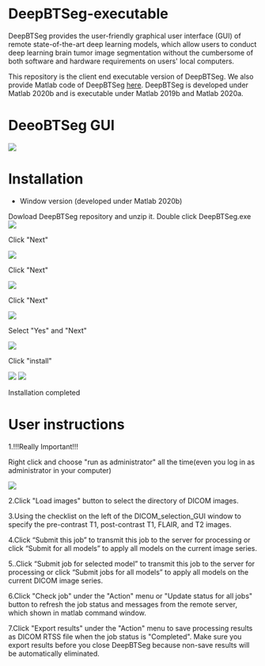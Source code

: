 # DeepBTSeg-executable

DeepBTSeg provides the user-friendly graphical user interface (GUI) of remote state-of-the-art deep learning models, which allow users to conduct deep learning  brain tumor image segmentation without the cumbersome of both software and hardware requirements on users' local computers. 

This repository is the client end executable version of DeepBTSeg. We also provide Matlab code of DeepBTSeg [here](https://github.com/IQMLatUAB/DeepBTSeg).
DeepBTSeg is developed under Matlab 2020b and is executable under Matlab 2019b and Matlab 2020a.
# DeeoBTSeg GUI

![](images/DeepBTGUI_whole_window.PNG)

# Installation
* Window version (developed under Matlab 2020b)

Dowload DeepBTSeg repository and unzip it.
Double click DeepBTSeg.exe
![](images/1.PNG)

Click "Next"

![](images/2.PNG)

Click "Next"

![](images/3.PNG)

Click "Next"

![](images/4.PNG)

Select "Yes" and "Next"

![](images/5.PNG)

Click "install"

![](images/6.PNG)
![](images/7.PNG)

Installation completed



# User instructions
1.!!!Really Important!!!

Right click and choose "run as administrator" all the time(even you log in as administrator in your computer)

![](images/8.png)


2.Click "Load images" button to select the directory of DICOM images.

3.Using the checklist on the left of the DICOM_selection_GUI window to specify the pre-contrast T1, post-contrast T1, FLAIR, and T2 images.

4.Click “Submit this job” to transmit this job to the server for processing or click “Submit for all models” to apply all models on the current image series.

5..Click “Submit job for selected model” to transmit this job to the server for processing or click “Submit jobs for all models” to apply all models on the current DICOM image series.

6.Click "Check job" under the "Action" menu or "Update status for all jobs" button to refresh the job status and messages from the remote server, which shown in matlab command window.

7.Click "Export results" under the "Action" menu to save processing results as DICOM RTSS file  when the job status is "Completed". Make sure you export results before you close DeepBTSeg because non-save results will be automatically eliminated.

